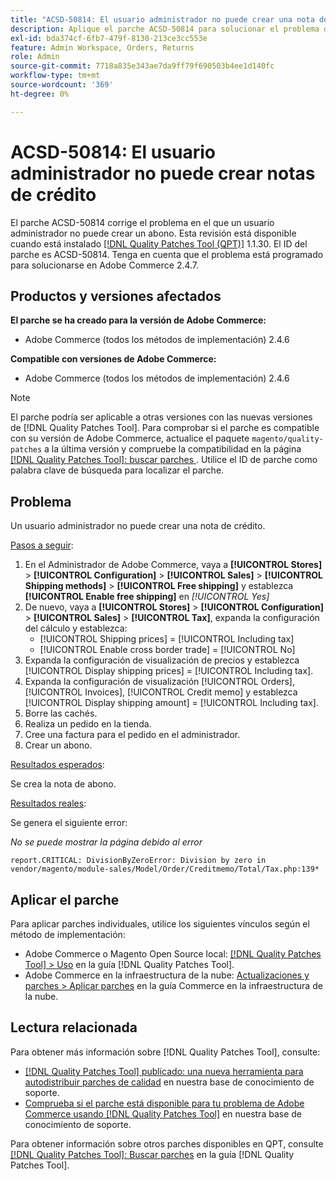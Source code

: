 ```yaml
---
title: "ACSD-50814: El usuario administrador no puede crear una nota de crédito"
description: Aplique el parche ACSD-50814 para solucionar el problema de Adobe Commerce en el que un usuario administrador no puede crear un abono.
exl-id: bda374cf-6fb7-479f-8130-213ce3cc553e
feature: Admin Workspace, Orders, Returns
role: Admin
source-git-commit: 7718a835e343ae7da9ff79f690503b4ee1d140fc
workflow-type: tm+mt
source-wordcount: '369'
ht-degree: 0%

---
```


# ACSD-50814: El usuario administrador no puede crear notas de crédito

El parche ACSD-50814 corrige el problema en el que un usuario administrador no puede crear un abono. Esta revisión está disponible cuando está instalado [[!DNL Quality Patches Tool (QPT)]](/help/announcements/adobe-commerce-announcements/magento-quality-patches-released-new-tool-to-self-serve-quality-patches.md) 1.1.30. El ID del parche es ACSD-50814. Tenga en cuenta que el problema está programado para solucionarse en Adobe Commerce 2.4.7.

## Productos y versiones afectados

**El parche se ha creado para la versión de Adobe Commerce:**

* Adobe Commerce (todos los métodos de implementación) 2.4.6

**Compatible con versiones de Adobe Commerce:**

* Adobe Commerce (todos los métodos de implementación) 2.4.6

>[!NOTE]
>
>El parche podría ser aplicable a otras versiones con las nuevas versiones de [!DNL Quality Patches Tool]. Para comprobar si el parche es compatible con su versión de Adobe Commerce, actualice el paquete `magento/quality-patches` a la última versión y compruebe la compatibilidad en la página [[!DNL Quality Patches Tool]: buscar parches ](https://experienceleague.adobe.com/tools/commerce-quality-patches/index.html). Utilice el ID de parche como palabra clave de búsqueda para localizar el parche.

## Problema

Un usuario administrador no puede crear una nota de crédito.

<u>Pasos a seguir</u>:

1. En el Administrador de Adobe Commerce, vaya a **[!UICONTROL Stores]** > **[!UICONTROL Configuration]** > **[!UICONTROL Sales]** > **[!UICONTROL Shipping methods]** > **[!UICONTROL Free shipping]** y establezca **[!UICONTROL Enable free shipping]** en *[!UICONTROL Yes]*
1. De nuevo, vaya a **[!UICONTROL Stores]** > **[!UICONTROL Configuration]** > **[!UICONTROL Sales]** > **[!UICONTROL Tax]**, expanda la configuración del cálculo y establezca:
   * [!UICONTROL Shipping prices] = [!UICONTROL Including tax]
   * [!UICONTROL Enable cross border trade] = [!UICONTROL No]
1. Expanda la configuración de visualización de precios y establezca [!UICONTROL Display shipping prices] = [!UICONTROL Including tax].
1. Expanda la configuración de visualización [!UICONTROL Orders], [!UICONTROL Invoices], [!UICONTROL Credit memo] y establezca [!UICONTROL Display shipping amount] = [!UICONTROL Including tax].
1. Borre las cachés.
1. Realiza un pedido en la tienda.
1. Cree una factura para el pedido en el administrador.
1. Crear un abono.

<u>Resultados esperados</u>:

Se crea la nota de abono.

<u>Resultados reales</u>:

Se genera el siguiente error:

*No se puede mostrar la página debido al error*

```
report.CRITICAL: DivisionByZeroError: Division by zero in vendor/magento/module-sales/Model/Order/Creditmemo/Total/Tax.php:139*
```

## Aplicar el parche

Para aplicar parches individuales, utilice los siguientes vínculos según el método de implementación:

* Adobe Commerce o Magento Open Source local: [[!DNL Quality Patches Tool] > Uso](https://experienceleague.adobe.com/docs/commerce-operations/tools/quality-patches-tool/usage.html) en la guía [!DNL Quality Patches Tool].
* Adobe Commerce en la infraestructura de la nube: [Actualizaciones y parches > Aplicar parches](https://experienceleague.adobe.com/docs/commerce-cloud-service/user-guide/develop/upgrade/apply-patches.html) en la guía Commerce en la infraestructura de la nube.

## Lectura relacionada

Para obtener más información sobre [!DNL Quality Patches Tool], consulte:

* [[!DNL Quality Patches Tool] publicado: una nueva herramienta para autodistribuir parches de calidad](/help/announcements/adobe-commerce-announcements/magento-quality-patches-released-new-tool-to-self-serve-quality-patches.md) en nuestra base de conocimiento de soporte.
* [Comprueba si el parche está disponible para tu problema de Adobe Commerce usando [!DNL Quality Patches Tool]](/help/support-tools/patches-available-in-qpt-tool/check-patch-for-magento-issue-with-magento-quality-patches.md) en nuestra base de conocimiento de soporte.

Para obtener información sobre otros parches disponibles en QPT, consulte [[!DNL Quality Patches Tool]: Buscar parches](https://experienceleague.adobe.com/tools/commerce-quality-patches/index.html) en la guía [!DNL Quality Patches Tool].
